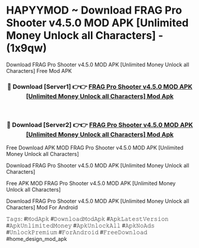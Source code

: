 # HAPYYMOD ~ Download FRAG Pro Shooter v4.5.0 MOD APK [Unlimited Money Unlock all Characters] - (1x9qw)
Download FRAG Pro Shooter v4.5.0 MOD APK [Unlimited Money Unlock all Characters] Free Mod APK

<div align="center">
<h3>🔴 Download [Server1] 👉👉 <a href="https://apk-comot.site?title=FRAG_Pro_Shooter_v4.5.0_MOD_APK_[Unlimited_Money_Unlock_all_Characters]">FRAG Pro Shooter v4.5.0 MOD APK [Unlimited Money Unlock all Characters] Mod Apk</a></h3><br>

<h3>🔴 Download [Server2] 👉👉 <a href="https://apk-comot.site?title=FRAG_Pro_Shooter_v4.5.0_MOD_APK_[Unlimited_Money_Unlock_all_Characters]">FRAG Pro Shooter v4.5.0 MOD APK [Unlimited Money Unlock all Characters] Mod Apk</a></h3>
</div>


Free Download APK MOD FRAG Pro Shooter v4.5.0 MOD APK [Unlimited Money Unlock all Characters]

Download FRAG Pro Shooter v4.5.0 MOD APK [Unlimited Money Unlock all Characters] 

Free APK MOD FRAG Pro Shooter v4.5.0 MOD APK [Unlimited Money Unlock all Characters] 

Download FRAG Pro Shooter v4.5.0 MOD APK [Unlimited Money Unlock all Characters] Mod For Android

𝚃𝚊𝚐𝚜: #𝙼𝚘𝚍𝙰𝚙𝚔 #𝙳𝚘𝚠𝚗𝚕𝚘𝚊𝚍𝙼𝚘𝚍𝙰𝚙𝚔 #𝙰𝚙𝚔𝙻𝚊𝚝𝚎𝚜𝚝𝚅𝚎𝚛𝚜𝚒𝚘𝚗 #𝙰𝚙𝚔𝚄𝚗𝚕𝚒𝚖𝚒𝚝𝚎𝚍𝙼𝚘𝚗𝚎𝚢 #𝙰𝚙𝚔𝚄𝚗𝚕𝚘𝚌𝚔𝙰𝚕𝚕 #𝙰𝚙𝚔𝙽𝚘𝙰𝚍𝚜 #𝚄𝚗𝚕𝚘𝚌𝚔𝙿𝚛𝚎𝚖𝚒𝚞𝚖 #𝙵𝚘𝚛𝙰𝚗𝚍𝚛𝚘𝚒𝚍 #𝙵𝚛𝚎𝚎𝙳𝚘𝚠𝚗𝚕𝚘𝚊𝚍 #home_design_mod_apk